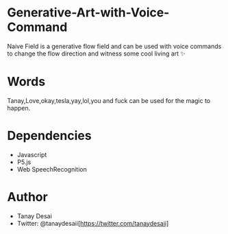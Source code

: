 # Generative-Art-with-Voice-Command
Naive Field is a generative flow field and can be used with voice commands to change the flow direction and witness some cool living art ✨

# Words
Tanay,Love,okay,tesla,yay,lol,you and fuck can be used for the magic to happen.

# Dependencies 
* Javascript 
* P5.js
* Web SpeechRecognition

# Author
* Tanay Desai
* Twitter: @tanaydesaii[https://twitter.com/tanaydesaii]



